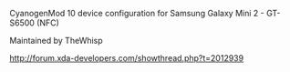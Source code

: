 CyanogenMod 10 device configuration for Samsung Galaxy Mini 2 - GT-S6500 (NFC)

Maintained by TheWhisp

http://forum.xda-developers.com/showthread.php?t=2012939